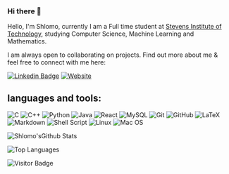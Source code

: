 ### Hi there 👋

<!--TODO
- 🔭 I’m currently working on ...
- 🌱 I’m currently learning ...
- 💬 Ask me about ...
-->

Hello, I'm Shlomo, currently I am a Full time student at [Stevens Institute of Technology](https://www.stevens.edu/), studying Computer Science, Machine Learning and Mathematics.

I am always open to collaborating on projects. Find out more about me & feel free to connect with me here:

[![Linkedin Badge](https://img.shields.io/badge/-ShlomoStept-blue?style=for-the-badge&logo=Linkedin&logoColor=white&link=https://www.linkedin.com/in/shlomo-stept/)](https://www.linkedin.com/in/shlomo-stept/)
[![Website](https://img.shields.io/badge/Website-shlomostept.com-informational?style=for-the-badge&logo=tidal&logoColor=black)](https://www.shlomostept.com/)
<!--
[![My Internship](https://img.shields.io/badge/My%20job-hanover-success?style=style=for-the-badge&logo=micro]&logoColor=white)]((https://www.hanover.com/))
-->

## languages and tools:
![C](https://img.shields.io/badge/c-%2300599C.svg?style=flat-square&logo=c&logoColor=white)
![C++](https://img.shields.io/badge/-C++-00599C?style=flat-square&logo=c)
![Python](https://img.shields.io/badge/python-black?style=flat-square&logo=python&logoColor=ffdd54)
![Java](https://img.shields.io/badge/java-%23FA7343.svg?style=flat-square&logo=java&logoColor=white)
![React](https://img.shields.io/badge/-React-black?style=flat-square&logo=react)
![MySQL](https://img.shields.io/badge/-MySQL-black?style=flat-square&logo=mysql)
![Git](https://img.shields.io/badge/-Git-black?style=flat-square&logo=git)
![GitHub](https://img.shields.io/badge/-GitHub-181717?style=flat-square&logo=github)
![LaTeX](https://img.shields.io/badge/latex-%23008080.svg?style=flat-square&logo=latex&logoColor=white)
![Markdown](https://img.shields.io/badge/markdown-%23000000.svg?style=flat-square&logo=markdown&logoColor=white)
![Shell Script](https://img.shields.io/badge/shell_script-%23121011.svg?style=flat-square&logo=gnu-bash&logoColor=white)
![Linux](https://img.shields.io/badge/Linux-FCC624?style=flat-square&logo=linux&logoColor=black)
![Mac OS](https://img.shields.io/badge/mac%20os-000000?style=flat-square&logo=macos&logoColor=F0F0F0)

![Shlomo'sGithub Stats](https://github-readme-stats.vercel.app/api?username=ShlomoStept&count_private=true&show_icons=true&include_all_commits=true)

![Top Languages](https://github-readme-stats.vercel.app/api/top-langs/?username=ShlomoStept&hide=TeX&layout=compact&langs_count=8&count_private=true)

![Visitor Badge](https://visitor-badge.laobi.icu/badge?page_id=ShlomoStept.ShlomoStept)
